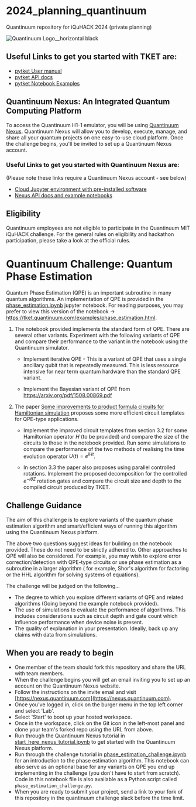# 2024_planning_quantinuum
Quantinuum repository for iQuHACK 2024 (private planning)

![Quantinuum Logo__horizontal black](https://github.com/iQuHACK/2024_planning_quantinuum/assets/106914305/44e677cf-8523-4157-a248-89968215ee34)

## Useful Links to get you started with TKET are:
 - [pytket User manual](https://tket.quantinuum.com/user-manual/)
 - [pytket API docs](https://tket.quantinuum.com/api-docs/)
 - [pytket Notebook Examples](https://tket.quantinuum.com/examples/Getting_started.html)

## Quantinuum Nexus: An Integrated Quantum Computing Platform
To access the Quantinuum H1-1 emulator, you will be using [Quantinuum Nexus](https://nexus.quantinuum.com/). Quantinuum Nexus will allow you to develop, execute, manage, and share all your quantum projects on one easy-to-use cloud platform.
Once the challenge begins, you'll be invited to set up a Quantinuum Nexus account.

### Useful Links to get you started with Quantinuum Nexus are:
(Please note these links require a Quantinuum Nexus account - see below)

 - [Cloud Jupyter environment with pre-installed software](https://nexus.quantinuum.com/hub)
 - [Nexus API docs and example notebooks](https://nexus.quantinuum.com/docs)


## Eligibility
Quantinuum employees are not eligible to participate in the Quantinuum MIT iQuHACK challenge.
For the general rules on eligibility and hackathon participation, please take a look at the official rules.


# Quantinuum Challenge: Quantum Phase Estimation

Quantum Phase Estimation (QPE) is an important subroutine in many quantum algorithms. An implementation of QPE is provided in the [phase_estimation.ipynb](https://github.com/iQuHACK/2024_planning_quantinuum/blob/main/challenge_resources/phase_estimation_challenge.ipynb) jupyter notebook. For reading purposes, you may prefer to view this version of the notebook -> https://tket.quantinuum.com/examples/phase_estimation.html.

1. The notebook provided implements the standard form of QPE. There are several other variants. Experiment with the following variants of QPE and compare their performance to the variant in the notebook using the Quantinuum simulator.

    * Implement iterative QPE - This is a variant of QPE that uses a single ancillary qubit that is repeatedly measured. This is less resource intensive for near term quantum hardware than the standard QPE variant. 

    * Implement the Bayesian variant of QPE from https://arxiv.org/pdf/1508.00869.pdf

2. The paper [Some improvements to product formula circuits for Hamiltonian simulation](https://arxiv.org/pdf/2310.12256.pdf) proposes some more efficient circuit templates for QPE-type applications. 

    * Implement the improved circuit templates from section 3.2 for some Hamiltonian operator $H$ (to be provided) and compare the size of the circuits to those in the notebook provided. Run some simulations to compare the performance of the two methods of realising the time evolution operator $U(t) = e^{i H t}$.

    * In section 3.3 the paper also proposes using parallel controlled rotations. Implement the proposed decomposition for the controlled $e^{- i \theta Z}$ rotation gates and compare the circuit size and depth to the compiled circuit produced by TKET.

## Challenge Guidance 

The aim of this challenge is to explore variants of the quantum phase estimation algorithm and smart/efficient ways of running this algorithm using the Quantinuum Nexus platform.

The above two questions suggest ideas for building on the notebook provided. These do not need to be strictly adhered to. Other approaches to QPE will also be considered. For example, you may wish to explore error correction/detection with QPE-type circuits or use phase estimation as a subroutine in a larger algorithm ( for example, Shor's algorithm for factoring or the HHL algorithm for solving systems of equations).

The challenge will be judged on the following...

* The degree to which you explore different variants of QPE and related algorithms (Going beyond the example notebook provided).
* The use of simulations to evaluate the performance of algorithms. This includes considerations such as circuit depth and gate count which influence performance when device noise is present.
* The quality of explanation in your presentation. Ideally, back up any claims with data from simulations.

## When you are ready to begin

* One member of the team should fork this repository and share the URL with team members. 
* When the challenge begins you will get an email inviting you to set up an account on the Quantinuum Nexus website.
* Follow the instructions on the invite email and visit [https://nexus.quantinuum.com](https://nexus.quantinuum.com). 
* Once you've logged in, click on the burger menu in the top left corner and select 'Lab'.
* Select 'Start' to boot up your hosted workspace.
* Once in the workspace, click on the Git icon in the left-most panel and clone your team's forked repo using the URL from above.
* Run through the Quantinuum Nexus tutorial in [start_here_nexus_tutorial.ipynb](https://github.com/iQuHACK/2024_planning_quantinuum/blob/main/challenge_resources/start_here_nexus_tutorial.ipynb) to get started with the Quantinuum Nexus platform.
* Run through the challenge tutorial in [phase_estimation_challenge.ipynb](https://github.com/iQuHACK/2024_planning_quantinuum/blob/main/challenge_resources/phase_estimation_challenge.ipynb) for an introduction to the phase estimation algorithm. This notebook can also serve as an optional base for any variants on QPE you end up implementing in the challenge (you don't have to start from scratch). Code in this notebook file is also available as a Python script called `phase_estimation_challenge.py`.
* When you are ready to submit your project, send a link to your fork of this repository in the quantinuum challenge slack before the time limit.
